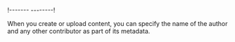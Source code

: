 !-------
--------!

When you create or upload content, you can specify the name of the author and any other contributor as part of its metadata.
